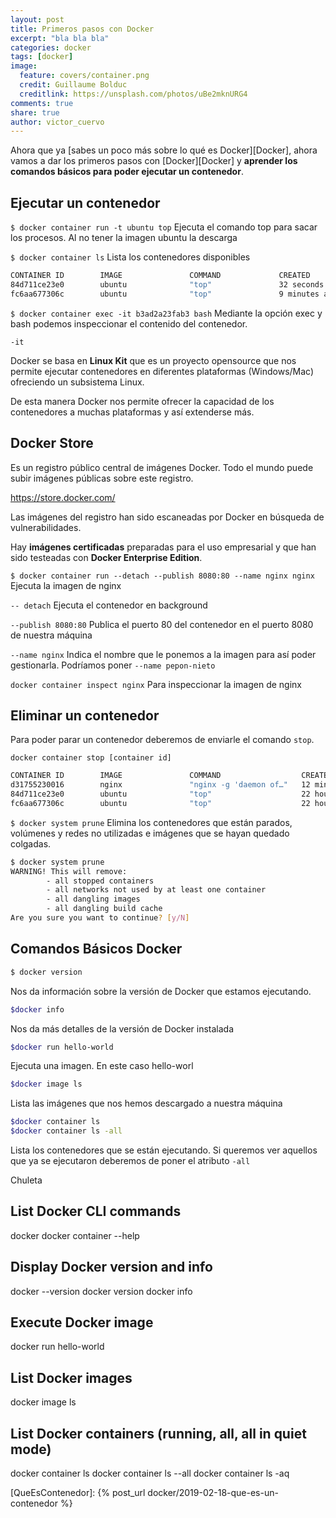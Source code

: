 ```yaml
---
layout: post
title: Primeros pasos con Docker
excerpt: "bla bla bla"
categories: docker
tags: [docker]
image:
  feature: covers/container.png
  credit: Guillaume Bolduc
  creditlink: https://unsplash.com/photos/uBe2mknURG4
comments: true
share: true
author: victor_cuervo
---
```



Ahora que ya [sabes un poco más sobre lo qué es Docker][Docker], ahora vamos a dar los primeros pasos con [Docker][Docker] y **aprender los comandos básicos para poder ejecutar un contenedor**.


## Ejecutar un contenedor

`$ docker container run -t ubuntu top`
Ejecuta el comando top para sacar los procesos. Al no tener la imagen ubuntu la descarga

`$ docker container ls`
Lista los contenedores disponibles

~~~sh
CONTAINER ID        IMAGE               COMMAND             CREATED             STATUS              PORTS               NAMES
84d711ce23e0        ubuntu              "top"               32 seconds ago      Up 31 seconds                           optimistic_hodgkin
fc6aa677306c        ubuntu              "top"               9 minutes ago       Up 9 minutes                            agitated_tereshkova
~~~

`$ docker container exec -it b3ad2a23fab3 bash`
Mediante la opción exec y bash podemos inspeccionar el contenido del contenedor.

`-it`


Docker se basa en **Linux Kit** que es un proyecto opensource que nos permite ejecutar contenedores en diferentes plataformas (Windows/Mac) ofreciendo un subsistema Linux.

De esta manera Docker nos permite ofrecer la capacidad de los contenedores a muchas plataformas y así extenderse más.


## Docker Store
Es un registro público central de imágenes Docker.
Todo el mundo puede subir imágenes públicas sobre este registro.

https://store.docker.com/


Las imágenes del registro han sido escaneadas por Docker en búsqueda de vulnerabilidades.

Hay **imágenes certificadas** preparadas para el uso empresarial y que han sido testeadas con **Docker Enterprise Edition**.

`$ docker container run --detach --publish 8080:80 --name nginx nginx`
Ejecuta la imagen de nginx

`-- detach`
Ejecuta el contenedor en background

`--publish 8080:80`
Publica el puerto 80 del contenedor en el puerto 8080 de nuestra máquina

`--name nginx`
Indica el nombre que le ponemos a la imagen para así poder gestionarla. Podríamos poner `--name pepon-nieto`




`docker container inspect nginx`
Para inspeccionar la imagen de nginx


## Eliminar un contenedor

Para poder parar un contenedor deberemos de enviarle el comando `stop`.

`docker container stop [container id]`


~~~sh
CONTAINER ID        IMAGE               COMMAND                  CREATED             STATUS              PORTS                  NAMES
d31755230016        nginx               "nginx -g 'daemon of…"   12 minutes ago      Up 12 minutes       0.0.0.0:8080->80/tcp   nginx
84d711ce23e0        ubuntu              "top"                    22 hours ago        Up 22 hours                                optimistic_hodgkin
fc6aa677306c        ubuntu              "top"                    22 hours ago        Up 22 hours                                agitated_tereshkova
~~~


`$ docker system prune`
Elimina los contenedores que están parados, volúmenes y redes no utilizadas e imágenes que se hayan quedado colgadas.

~~~sh
$ docker system prune
WARNING! This will remove:
        - all stopped containers
        - all networks not used by at least one container
        - all dangling images
        - all dangling build cache
Are you sure you want to continue? [y/N]
~~~



## Comandos Básicos Docker

~~~sh
$ docker version
~~~

Nos da información sobre la versión de Docker que estamos ejecutando.

~~~sh
$docker info
~~~

Nos da más detalles de la versión de Docker instalada

~~~sh
$docker run hello-world
~~~

Ejecuta una imagen. En este caso hello-worl

~~~sh
$docker image ls
~~~

Lista las imágenes que nos hemos descargado a nuestra máquina

~~~sh
$docker container ls
$docker container ls -all
~~~

Lista los contenedores que se están ejecutando. Si queremos ver aquellos que ya se ejecutaron deberemos de poner el atributo `-all`


Chuleta
## List Docker CLI commands
docker
docker container --help

## Display Docker version and info
docker --version
docker version
docker info

## Execute Docker image
docker run hello-world

## List Docker images
docker image ls

## List Docker containers (running, all, all in quiet mode)
docker container ls
docker container ls --all
docker container ls -aq






[QueEsContenedor]: {% post_url docker/2019-02-18-que-es-un-contenedor %}
